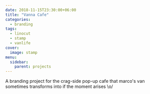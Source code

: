 ```yaml
---
date: 2018-11-15T23:30:00+06:00
title: "Vanna Cafe"
categories:
  - branding
tags:
  - linocut
  - stamp
  - vanlife
cover:
  image: stamp
menu:
  sidebar:
    parent: projects
---
```


A branding project for the crag-side pop-up cafe that marco's van sometimes transforms into if the moment arises \o/
